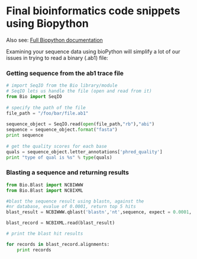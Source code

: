 # Final bioinformatics code snippets using Biopython

Also see: [Full Biopython documentation](http://biopython.org/DIST/docs/tutorial/Tutorial.html)

Examining your sequence data using bioPython will simplify a lot of our issues in trying to read a binary (.ab1) file: 

### Getting sequence from the ab1 trace file

```python
# import SeqIO from the Bio library/module
# SeqIO lets us handle the file (open and read from it)
from Bio import SeqIO
 
# specify the path of the file
file_path = "/foo/bar/file.ab1"
 
sequence_object = SeqIO.read(open(file_path,"rb"),"abi")    
sequence = sequence_object.format("fasta")
print sequence 
 
# get the quality scores for each base
quals = sequence_object.letter_annotations['phred_quality']
print "type of qual is %s" % type(quals)
```

### Blasting a sequence and returning results

```python
from Bio.Blast import NCBIWWW
from Bio.Blast import NCBIXML

#blast the sequence result using blastn, against the
#nr database, evalue of 0.0001, return top 5 hits
blast_result = NCBIWWW.qblast('blastn','nt',sequence, expect = 0.0001, hitlist_size=5) 

blast_record = NCBIXML.read(blast_result)

# print the blast hit results

for records in blast_record.alignments:
    print records

```
